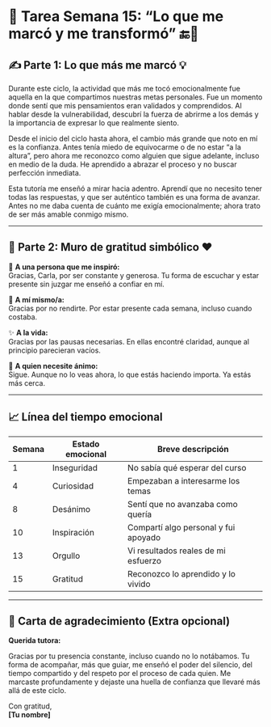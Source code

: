 # 📝 Tarea Semana 15: “Lo que me marcó y me transformó” 🔚🌟

## ✍️ Parte 1: Lo que más me marcó 💡

Durante este ciclo, la actividad que más me tocó emocionalmente fue aquella en la que compartimos nuestras metas personales. Fue un momento donde sentí que mis pensamientos eran validados y comprendidos. Al hablar desde la vulnerabilidad, descubrí la fuerza de abrirme a los demás y la importancia de expresar lo que realmente siento.

Desde el inicio del ciclo hasta ahora, el cambio más grande que noto en mí es la confianza. Antes tenía miedo de equivocarme o de no estar “a la altura”, pero ahora me reconozco como alguien que sigue adelante, incluso en medio de la duda. He aprendido a abrazar el proceso y no buscar perfección inmediata.

Esta tutoría me enseñó a mirar hacia adentro. Aprendí que no necesito tener todas las respuestas, y que ser auténtico también es una forma de avanzar. Antes no me daba cuenta de cuánto me exigía emocionalmente; ahora trato de ser más amable conmigo mismo.

---

## 🧱 Parte 2: Muro de gratitud simbólico ❤️

👤 **A una persona que me inspiró:**  
Gracias, Carla, por ser constante y generosa. Tu forma de escuchar y estar presente sin juzgar me enseñó a confiar en mí.

🧠 **A mí mismo/a:**  
Gracias por no rendirte. Por estar presente cada semana, incluso cuando costaba.

✨ **A la vida:**  
Gracias por las pausas necesarias. En ellas encontré claridad, aunque al principio parecieran vacíos.

🌱 **A quien necesite ánimo:**  
Sigue. Aunque no lo veas ahora, lo que estás haciendo importa. Ya estás más cerca.

---

## 📈 Línea del tiempo emocional

| Semana | Estado emocional | Breve descripción                      |
|--------|------------------|----------------------------------------|
| 1      | Inseguridad       | No sabía qué esperar del curso         |
| 4      | Curiosidad        | Empezaban a interesarme los temas      |
| 8      | Desánimo          | Sentí que no avanzaba como quería      |
| 10     | Inspiración       | Compartí algo personal y fui apoyado   |
| 13     | Orgullo           | Vi resultados reales de mi esfuerzo    |
| 15     | Gratitud          | Reconozco lo aprendido y lo vivido     |

---

## 💌 Carta de agradecimiento (Extra opcional)

**Querida tutora:**

Gracias por tu presencia constante, incluso cuando no lo notábamos. Tu forma de acompañar, más que guiar, me enseñó el poder del silencio, del tiempo compartido y del respeto por el proceso de cada quien. Me marcaste profundamente y dejaste una huella de confianza que llevaré más allá de este ciclo.

Con gratitud,  
**[Tu nombre]**
